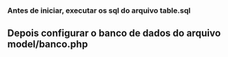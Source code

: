 ### Antes de iniciar, executar os sql do arquivo table.sql


## Depois configurar o banco de dados do arquivo model/banco.php